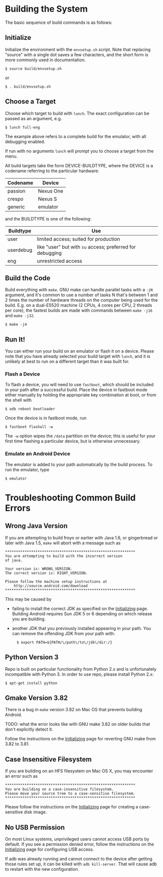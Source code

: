 <!--
   Copyright 2010 The Android Open Source Project 

   Licensed under the Apache License, Version 2.0 (the "License"); 
   you may not use this file except in compliance with the License.
   You may obtain a copy of the License at

       http://www.apache.org/licenses/LICENSE-2.0

   Unless required by applicable law or agreed to in writing, software
   distributed under the License is distributed on an "AS IS" BASIS,
   WITHOUT WARRANTIES OR CONDITIONS OF ANY KIND, either express or implied.
   See the License for the specific language governing permissions and
   limitations under the License.
-->

# Building the System #

The basic sequence of build commands is as follows:

## Initialize ##

Initialize the environment with the `envsetup.sh` script. Note
that replacing "source" with a single dot saves a few characters,
and the short form is more commonly used in documentation.

    $ source build/envsetup.sh

or
    
    $ . build/envsetup.sh

## Choose a Target ##

Choose which target to build with `lunch`.  The exact configuration can be passed as
an argument, e.g. 
    
    $ lunch full-eng

The example above refers to a complete build for the emulator, with all debugging enabled.

If run with no arguments `lunch` will prompt you to choose a target from the menu. 

All build targets take the form DEVICE-BUILDTYPE, where the DEVICE is a codename 
referring to the particular hardware:

Codename   | Device
-----------|-----------
passion    | Nexus One
crespo     | Nexus S
generic    | emulator

and the BUILDTYPE is one of the following:

Buildtype   | Use
------------|--------------------------------------
user        | limited access; suited for production
userdebug   | like "user" but with `su` access; preferred for debugging
eng         | unrestricted access

## Build the Code ##

Build everything with `make`. GNU make can handle parallel
tasks with a `-jN` argument, and it's common to use a number of
tasks N that's between 1 and 2 times the number of hardware
threads on the computer being used for the build. E.g. on a
dual-E5520 machine (2 CPUs, 4 cores per CPU, 2 threads per core),
the fastest builds are made with commands between `make -j16` and
`make -j32`.

    $ make -j4

## Run It! ##

You can either run your build on an emulator or flash it on a device. Please note that you have already selected your build target with `lunch`, and it is unlikely at best to run on a different target than it was built for.

### Flash a Device ###

To flash a device, you will need to use `fastboot`, which should be included in your path after a successful build. Place the device in fastboot mode either manually by holding the appropriate key combination at boot, or from the shell with

    $ adb reboot bootloader

Once the device is in fastboot mode, run 

    $ fastboot flashall -w

The `-w` option wipes the `/data` partition on the device; this is useful for your first time flashing a particular device, but is otherwise unnecessary.

### Emulate an Android Device ###

The emulator is added to your path automatically by the build process. To run the emulator, type

    $ emulator


# Troubleshooting Common Build Errors #

## Wrong Java Version ##

If you are attempting to build froyo or earlier with Java 1.6, or gingerbread or later
with Java 1.5, `make` will abort with a message such as

    ************************************************************
    You are attempting to build with the incorrect version
    of java.
 
    Your version is: WRONG_VERSION.
    The correct version is: RIGHT_VERSION.
 
    Please follow the machine setup instructions at
        http://source.android.com/download
    ************************************************************

This may be caused by

- failing to install the correct JDK as specified on the [Initializing](initializing.html) page.  Building Android requires Sun JDK 5 or 6 depending on which release you are building.  

- another JDK that you previously installed appearing in your path.  You can remove the offending JDK from your path with:

        $ export PATH=${PATH/\/path\/to\/jdk\/dir:/}

## Python Version 3 ##

Repo is built on particular functionality from Python 2.x and is unfortunately incompatible with Python 3.  In order to use repo, please install Python 2.x:

    $ apt-get install python

## Gmake Version 3.82 ##

There is a bug in `make` version 3.82 on Mac OS that prevents building Android. 

TODO: what the error looks like with GNU make 3.82 on older builds that don't explicitly detect it.

Follow the instructions on the [Initializing](initializing.html) page for reverting GNU make from 3.82 to 3.81.

## Case Insensitive Filesystem ##

If you are building on an HFS filesystem on Mac OS X, you may encounter an error such as

    ************************************************************
    You are building on a case-insensitive filesystem.
    Please move your source tree to a case-sensitive filesystem.
    ************************************************************

Please follow the instructions on the [Initializing](initializing.html) page for creating a case-sensitive disk image.

## No USB Permission ##

On most Linux systems, unprivileged users cannot access USB ports by default. If you see a permission denied error, follow the instructions on the [Initializing](initializing.html) page for configuring USB access.  

If adb was already running and cannot connect to the device after
getting those rules set up, it can be killed with `adb kill-server`.
That will cause adb to restart with the new configuration.

